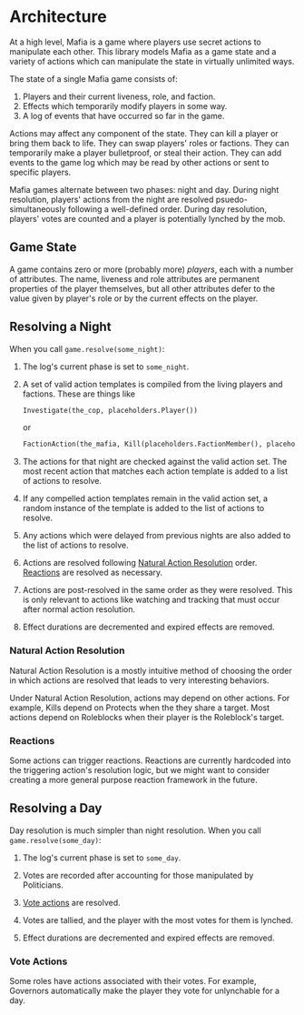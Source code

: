 # Architecture

At a high level, Mafia is a game where players use secret actions to manipulate each other. This library models Mafia as a game state and a variety of actions which can manipulate the state in virtually unlimited ways.

The state of a single Mafia game consists of:
 1. Players and their current liveness, role, and faction.
 2. Effects which temporarily modify players in some way.
 3. A log of events that have occurred so far in the game.

Actions may affect any component of the state. They can kill a player or bring them back to life. They can swap players' roles or factions. They can temporarily make a player bulletproof, or steal their action. They can add events to the game log which may be read by other actions or sent to specific players.

Mafia games alternate between two phases: night and day. During night resolution, players' actions from the night are resolved psuedo-simultaneously following a well-defined order. During day resolution, players' votes are counted and a player is potentially lynched by the mob.

## Game State

A game contains zero or more (probably more) *players*, each with a number of attributes. The name, liveness and role attributes are permanent properties of the player themselves, but all other attributes defer to the value given by player's role or by the current effects on the player.

## Resolving a Night

When you call ```game.resolve(some_night)```:

 1. The log's current phase is set to ```some_night```.

 2. A set of valid action templates is compiled from the living players and factions. These are things like
    ```python
    Investigate(the_cop, placeholders.Player())
    ```
    or
    ```python
    FactionAction(the_mafia, Kill(placeholders.FactionMember(), placeholders.Player())
    ```

 3. The actions for that night are checked against the valid action set. The most recent action that matches each action template is added to a list of actions to resolve.

 4. If any compelled action templates remain in the valid action set, a random instance of the template is added to the list of actions to resolve.

 5. Any actions which were delayed from previous nights are also added to the list of actions to resolve.

 6. Actions are resolved following [Natural Action Resolution](#natural-action-resolution) order. [Reactions](#reactions) are resolved as necessary.

 7. Actions are post-resolved in the same order as they were resolved. This is only relevant to actions like watching and tracking that must occur after normal action resolution.

 8. Effect durations are decremented and expired effects are removed.

### Natural Action Resolution

Natural Action Resolution is a mostly intuitive method of choosing the order in which actions are resolved that leads to very interesting behaviors.

Under Natural Action Resolution, actions may depend on other actions. For example, Kills depend on Protects when the they share a target. Most actions depend on Roleblocks when their player is the Roleblock's target.

### Reactions

Some actions can trigger reactions. Reactions are currently hardcoded into the triggering action's resolution logic, but we might want to consider creating a more general purpose reaction framework in the future.

## Resolving a Day

Day resolution is much simpler than night resolution. When you call ```game.resolve(some_day)```:

 1. The log's current phase is set to ```some_day```.

 2. Votes are recorded after accounting for those manipulated by Politicians.

 3. [Vote actions](#vote-actions) are resolved.

 4. Votes are tallied, and the player with the most votes for them is lynched.

 5. Effect durations are decremented and expired effects are removed.

### Vote Actions

Some roles have actions associated with their votes. For example, Governors automatically make the player they vote for unlynchable for a day.
